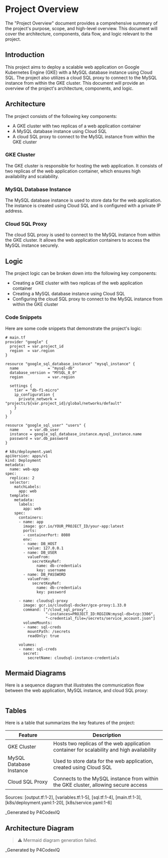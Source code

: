 # Project Overview

The "Project Overview" document provides a comprehensive summary of the project's purpose, scope, and high-level overview. This document will cover the architecture, components, data flow, and logic relevant to the project.

## Introduction

This project aims to deploy a scalable web application on Google Kubernetes Engine (GKE) with a MySQL database instance using Cloud SQL. The project also utilizes a cloud SQL proxy to connect to the MySQL instance from within the GKE cluster. This document will provide an overview of the project's architecture, components, and logic.

## Architecture

The project consists of the following key components:

*   A GKE cluster with two replicas of a web application container
*   A MySQL database instance using Cloud SQL
*   A cloud SQL proxy to connect to the MySQL instance from within the GKE cluster

### GKE Cluster

The GKE cluster is responsible for hosting the web application. It consists of two replicas of the web application container, which ensures high availability and scalability.

### MySQL Database Instance

The MySQL database instance is used to store data for the web application. The instance is created using Cloud SQL and is configured with a private IP address.

### Cloud SQL Proxy

The cloud SQL proxy is used to connect to the MySQL instance from within the GKE cluster. It allows the web application containers to access the MySQL instance securely.

## Logic

The project logic can be broken down into the following key components:

*   Creating a GKE cluster with two replicas of the web application container
*   Creating a MySQL database instance using Cloud SQL
*   Configuring the cloud SQL proxy to connect to the MySQL instance from within the GKE cluster

### Code Snippets

Here are some code snippets that demonstrate the project's logic:
```
# main.tf
provider "google" {
  project = var.project_id
  region  = var.region
}

resource "google_sql_database_instance" "mysql_instance" {
  name             = "mysql-db"
  database_version = "MYSQL_8_0"
  region           = var.region

  settings {
    tier = "db-f1-micro"
    ip_configuration {
      private_network = "projects/${var.project_id}/global/networks/default"
    }
  }
}

resource "google_sql_user" "users" {
  name     = var.db_user
  instance = google_sql_database_instance.mysql_instance.name
  password = var.db_password
}
```

```
# k8s/deployment.yaml
apiVersion: apps/v1
kind: Deployment
metadata:
  name: web-app
spec:
  replicas: 2
  selector:
    matchLabels:
      app: web
  template:
    metadata:
      labels:
        app: web
    spec:
      containers:
      - name: app
        image: gcr.io/YOUR_PROJECT_ID/your-app:latest
        ports:
        - containerPort: 8080
        env:
        - name: DB_HOST
          value: 127.0.0.1
        - name: DB_USER
          valueFrom:
            secretKeyRef:
              name: db-credentials
              key: username
        - name: DB_PASSWORD
          valueFrom:
            secretKeyRef:
              name: db-credentials
              key: password

      - name: cloudsql-proxy
        image: gcr.io/cloudsql-docker/gce-proxy:1.33.0
        command: ["/cloud_sql_proxy",
                  "-instances=PROJECT_ID:REGION:mysql-db=tcp:3306",
                  "-credential_file=/secrets/service_account.json"]
        volumeMounts:
        - name: sql-creds
          mountPath: /secrets
          readOnly: true

      volumes:
      - name: sql-creds
        secret:
          secretName: cloudsql-instance-credentials
```

## Mermaid Diagrams

Here is a sequence diagram that illustrates the communication flow between the web application, MySQL instance, and cloud SQL proxy:
```mermaid
```

## Tables

Here is a table that summarizes the key features of the project:

| Feature | Description |
| --- | --- |
| GKE Cluster | Hosts two replicas of the web application container for scalability and high availability |
| MySQL Database Instance | Used to store data for the web application, created using Cloud SQL |
| Cloud SQL Proxy | Connects to the MySQL instance from within the GKE cluster, allowing secure access |

Sources: [output.tf:1-2], [variables.tf:1-5], [sql.tf:1-4], [main.tf:1-3], [k8s/deployment.yaml:1-20], [k8s/service.yaml:1-6]

_Generated by P4CodexIQ

## Architecture Diagram

> ⚠️ Mermaid diagram generation failed.

_Generated by P4CodexIQ
